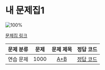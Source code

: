 #  내 문제집1

![100%](https://progress-bar.xyz/1/?scale=1&title=progress&width=500&color=babaca&suffix=/1)

[문제집 링크]( https://www.acmicpc.net/workbook/view/12345)

| 문제 분류 | 문제 | 문제 제목 | 정답 코드 |
| :--: | :--: | :--: | :--: |
| 연습 문제 | 1000 | [A+B](https://www.acmicpc.net/problem/1000) | [정답 코드](/Users/jeongjaeyoon/Documents/GitHub/algorithm/Backkingdog/0x00/1000.cpp) |

